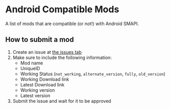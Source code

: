 # Android Compatible Mods

A list of mods that are compatible (or not!) with Android SMAPI.

## How to submit a mod

1. Create an issue at [the issues tab](https://github.com/stardewrocks/android-compatible-mods/issues)
2. Make sure to include the following information:
    - Mod name
    - UniqueID
    - Working Status (`not_working`, `alternate_version`, `fully`, `old_version`)
    - Working Download link
    - Latest Download link
    - Working version
    - Latest version
3. Submit the issue and wait for it to be approved